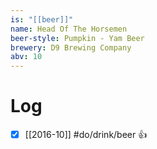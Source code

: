 ```yaml
---
is: "[[beer]]"
name: Head Of The Horsemen
beer-style: Pumpkin - Yam Beer
brewery: D9 Brewing Company
abv: 10
---
```

# Log
- [x] [[2016-10]] #do/drink/beer 👍

